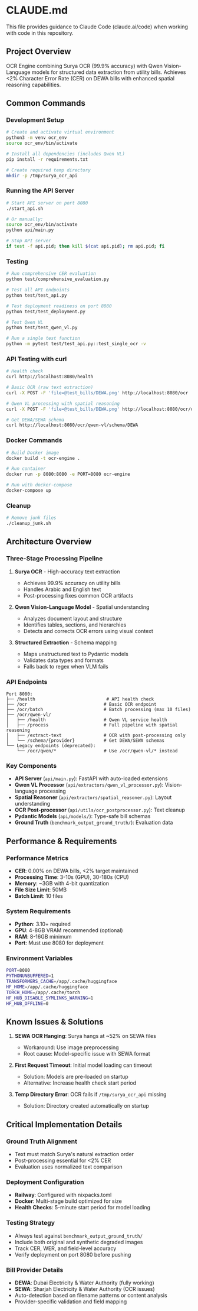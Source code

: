 # CLAUDE.md

This file provides guidance to Claude Code (claude.ai/code) when working with code in this repository.

## Project Overview

OCR Engine combining Surya OCR (99.9% accuracy) with Qwen Vision-Language models for structured data extraction from utility bills. Achieves <2% Character Error Rate (CER) on DEWA bills with enhanced spatial reasoning capabilities.

## Common Commands

### Development Setup
```bash
# Create and activate virtual environment
python3 -m venv ocr_env
source ocr_env/bin/activate

# Install all dependencies (includes Qwen VL)
pip install -r requirements.txt

# Create required temp directory
mkdir -p /tmp/surya_ocr_api
```

### Running the API Server
```bash
# Start API server on port 8080
./start_api.sh

# Or manually:
source ocr_env/bin/activate
python api/main.py

# Stop API server
if test -f api.pid; then kill $(cat api.pid); rm api.pid; fi
```

### Testing
```bash
# Run comprehensive CER evaluation
python test/comprehensive_evaluation.py

# Test all API endpoints
python test/test_api.py

# Test deployment readiness on port 8080
python test/test_deployment.py

# Test Qwen VL
python test/test_qwen_vl.py

# Run a single test function
python -m pytest test/test_api.py::test_single_ocr -v
```

### API Testing with curl
```bash
# Health check
curl http://localhost:8080/health

# Basic OCR (raw text extraction)
curl -X POST -F 'file=@test_bills/DEWA.png' http://localhost:8080/ocr

# Qwen VL processing with spatial reasoning
curl -X POST -F 'file=@test_bills/DEWA.png' http://localhost:8080/ocr/qwen-vl/process

# Get DEWA/SEWA schema
curl http://localhost:8080/ocr/qwen-vl/schema/DEWA
```

### Docker Commands
```bash
# Build Docker image
docker build -t ocr-engine .

# Run container
docker run -p 8080:8080 -e PORT=8080 ocr-engine

# Run with docker-compose
docker-compose up
```

### Cleanup
```bash
# Remove junk files
./cleanup_junk.sh
```

## Architecture Overview

### Three-Stage Processing Pipeline

1. **Surya OCR** - High-accuracy text extraction
   - Achieves 99.9% accuracy on utility bills
   - Handles Arabic and English text
   - Post-processing fixes common OCR artifacts

2. **Qwen Vision-Language Model** - Spatial understanding
   - Analyzes document layout and structure
   - Identifies tables, sections, and hierarchies
   - Detects and corrects OCR errors using visual context

3. **Structured Extraction** - Schema mapping
   - Maps unstructured text to Pydantic models
   - Validates data types and formats
   - Falls back to regex when VLM fails

### API Endpoints

```
Port 8080:
├── /health                           # API health check
├── /ocr                             # Basic OCR endpoint
├── /ocr/batch                       # Batch processing (max 10 files)
├── /ocr/qwen-vl/
│   ├── /health                      # Qwen VL service health
│   ├── /process                     # Full pipeline with spatial reasoning
│   ├── /extract-text                # OCR with post-processing only
│   └── /schema/{provider}           # Get DEWA/SEWA schemas
└── Legacy endpoints (deprecated):
    └── /ocr/qwen/*                  # Use /ocr/qwen-vl/* instead
```

### Key Components

- **API Server** (`api/main.py`): FastAPI with auto-loaded extensions
- **Qwen VL Processor** (`api/extractors/qwen_vl_processor.py`): Vision-language processing
- **Spatial Reasoner** (`api/extractors/spatial_reasoner.py`): Layout understanding
- **OCR Post-processor** (`api/utils/ocr_postprocessor.py`): Text cleanup
- **Pydantic Models** (`api/models/`): Type-safe bill schemas
- **Ground Truth** (`benchmark_output_ground_truth/`): Evaluation data

## Performance & Requirements

### Performance Metrics
- **CER**: 0.00% on DEWA bills, <2% target maintained
- **Processing Time**: 3-10s (GPU), 30-180s (CPU)
- **Memory**: ~3GB with 4-bit quantization
- **File Size Limit**: 50MB
- **Batch Limit**: 10 files

### System Requirements
- **Python**: 3.10+ required
- **GPU**: 4-8GB VRAM recommended (optional)
- **RAM**: 8-16GB minimum
- **Port**: Must use 8080 for deployment

### Environment Variables
```bash
PORT=8080
PYTHONUNBUFFERED=1
TRANSFORMERS_CACHE=/app/.cache/huggingface
HF_HOME=/app/.cache/huggingface
TORCH_HOME=/app/.cache/torch
HF_HUB_DISABLE_SYMLINKS_WARNING=1
HF_HUB_OFFLINE=0
```

## Known Issues & Solutions

1. **SEWA OCR Hanging**: Surya hangs at ~52% on SEWA files
   - Workaround: Use image preprocessing
   - Root cause: Model-specific issue with SEWA format

2. **First Request Timeout**: Initial model loading can timeout
   - Solution: Models are pre-loaded on startup
   - Alternative: Increase health check start period

3. **Temp Directory Error**: OCR fails if `/tmp/surya_ocr_api` missing
   - Solution: Directory created automatically on startup

## Critical Implementation Details

### Ground Truth Alignment
- Text must match Surya's natural extraction order
- Post-processing essential for <2% CER
- Evaluation uses normalized text comparison

### Deployment Configuration
- **Railway**: Configured with nixpacks.toml
- **Docker**: Multi-stage build optimized for size
- **Health Checks**: 5-minute start period for model loading

### Testing Strategy
- Always test against `benchmark_output_ground_truth/`
- Include both original and synthetic degraded images
- Track CER, WER, and field-level accuracy
- Verify deployment on port 8080 before pushing

### Bill Provider Details
- **DEWA**: Dubai Electricity & Water Authority (fully working)
- **SEWA**: Sharjah Electricity & Water Authority (OCR issues)
- Auto-detection based on filename patterns or content analysis
- Provider-specific validation and field mapping
